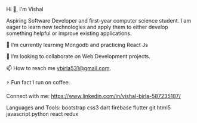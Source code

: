 
Hi 👋, I'm Vishal


Aspiring Software Developer and first-year computer science student. I am eager to learn new technologies and apply them to either develop something helpful or improve existing applications.


🌱 I’m currently learning Mongodb and practicing React Js

👯 I’m looking to collaborate on Web Development projects.

📫 How to reach me vbirla531@gmail.com.

⚡ Fun fact I run on coffee.

Connect with me:
 https://www.linkedin.com/in/vishal-birla-587235187/ 

Languages and Tools:
bootstrap css3 dart firebase flutter git html5 javascript python react redux
